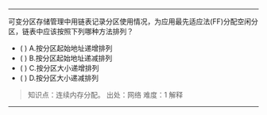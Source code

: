 ---
可变分区存储管理中用链表记录分区使用情况，为应用最先适应法(FF)分配空闲分区，链表中应该按照下列哪种方法排列？
- ( ) A.按分区起始地址递增排列 
- ( ) B.按分区起始地址递减排列 
- ( ) C.按分区大小递增排列 
- ( ) D.按分区大小递减排列

> 知识点：连续内存分配。
> 出处：网络
> 难度：1
> 解释

---